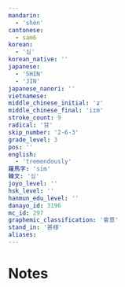 ```yaml
---
mandarin:
  - 'shèn'
cantonese:
  - sam6
korean:
  - '심'
korean_native: ''
japanese:
  - 'SHIN'
  - 'JIN'
japanese_nanori: ''
vietnamese:
middle_chinese_initial: 'ʑ'
middle_chinese_final: 'iɪm'
stroke_count: 9
radical: '甘'
skip_number: '2-6-3'
grade_level: 3
pos: ''
english:
  - 'tremendously'
羅馬字: 'sim'
韓文: '심'
joyo_level: ''
hsk_level: ''
hanmun_edu_level: ''
danayo_id: 3196
mc_id: 297
graphemic_classification: '會意'
stand_in: '甚様'
aliases:
---
```


# Notes
